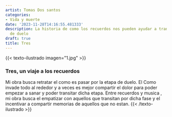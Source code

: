 ```yaml
---
artist: Tomas Dos santos
categories:
- Vida y muerte
date: '2023-11-28T14:16:55.481333'
description: La historia de como los recuerdos nos pueden ayudar a transitar una etapa
  de duelo
draft: true
title: Tres
---
```

{{< texto-ilustrado imagen="1.jpg" >}}
### Tres, un viaje a los recuerdos

Mi obra busca retratar el como es pasar por la etapa de duelo. El Como invade todo al rededor y a veces es mejor compartir el dolor para poder empezar a sanar y poder transitar dicha etapa. Entre recuerdos y musica , mi 
obra busca el empatizar con aquellos que transitan por dicha fase y el incentivar a compartir memorias de aquellos 
que no estan.
{{< /texto-ilustrado >}}
